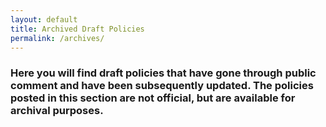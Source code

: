 ```yaml
---
layout: default
title: Archived Draft Policies 
permalink: /archives/
---
```


### Here you will find draft policies that have gone through public comment and have been subsequently updated.  The policies posted in this section are not official, but are available for archival purposes. ###
